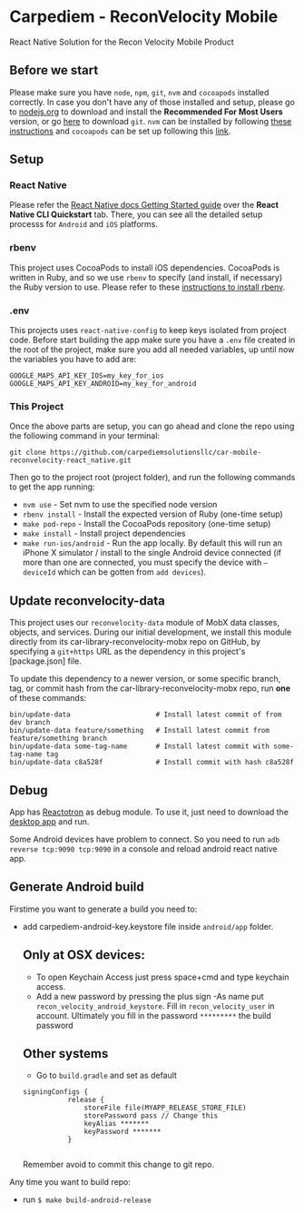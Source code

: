 # Carpediem - ReconVelocity Mobile
React Native Solution for the Recon Velocity Mobile Product

## Before we start

Please make sure you have `node`, `npm`, `git`, `nvm` and `cocoapods` installed correctly. In case you don't have any of those installed and setup, please go to [nodejs.org](https://nodejs.org/en/) to download and install the **Recommended For Most Users** version, or go [here](https://git-scm.com/downloads) to download `git`. `nvm` can be installed by following [these instructions](https://github.com/nvm-sh/nvm#installation-and-update) and `cocoapods` can be set up following this [link](https://facebook.github.io/react-native/docs/integration-with-existing-apps).


## Setup

### React Native

Please refer the [React Native docs Getting Started guide](https://facebook.github.io/react-native/docs/getting-started) over the **React Native CLI Quickstart** tab. There, you can see all the detailed setup processs for `Android` and `iOS` platforms.

### rbenv

This project uses CocoaPods to install iOS dependencies. CocoaPods is written in Ruby, and so we use `rbenv` to specify (and install, if necessary) the Ruby version to use.  Please refer to these [instructions to install rbenv](https://github.com/rbenv/rbenv#installation).

### .env

This projects uses `react-native-config` to keep keys isolated from project code. Before start building the app make sure you have a `.env` file created in the root of the project, make sure you add all needed variables, up until now the variables you have to add are:

```
GOOGLE_MAPS_API_KEY_IOS=my_key_for_ios
GOOGLE_MAPS_API_KEY_ANDROID=my_key_for_android
```

### This Project

Once the above parts are setup, you can go ahead and clone the repo using the following command in your terminal: 
```
git clone https://github.com/carpediemsolutionsllc/car-mobile-reconvelocity-react_native.git
```
Then go to the project root (project folder), and run the following commands to get the app running:

- `nvm use` - Set nvm to use the specified node version
- `rbenv install` - Install the expected version of Ruby (one-time setup)
- `make pod-repo` - Install the CocoaPods repository (one-time setup)
- `make install` - Install project dependencies
- `make run-ios/android` - Run the app locally.  By default this will run an iPhone X simulator / install to the single Android device connected (if more than one are connected, you must specify the device with `—deviceId` which can be gotten from `add devices`).

## Update reconvelocity-data

This project uses our `reconvelocity-data` module of MobX data classes, objects, and services. During our initial development, we install this module directly from its car-library-reconvelocity-mobx repo on GitHub, by specifying a `git+https` URL as the dependency in this project's [package.json] file.

To update this dependency to a newer version, or some specific branch, tag, or commit hash from the car-library-reconvelocity-mobx repo, run **one** of these commands:

```
bin/update-data                     # Install latest commit of from dev branch
bin/update-data feature/something   # Install latest commit from feature/something branch
bin/update-data some-tag-name       # Install latest commit with some-tag-name tag
bin/update-data c8a528f             # Install commit with hash c8a528f
```

## Debug

App has [Reactotron](https://infinite.red/reactotron) as debug module.
To use it, just need to download the [desktop app](https://github.com/infinitered/reactotron/blob/master/docs/installing.md) and run.


Some Android devices have problem to connect. So you need to run `adb reverse tcp:9090 tcp:9090` in a console and reload android react native app.


## Generate Android build

Firstime you want to generate a build you need to:

- add carpediem-android-key.keystore file inside `android/app` folder.

    Only at OSX devices:
    -
    - To open Keychain Access just press space+cmd and type keychain access.
    - Add a new password by pressing the plus sign
    -As name put `recon_velocity_android_keystore`. Fill in `recon_velocity_user` in account. Ultimately you fill in the password `*********` the build password
    
    Other systems
    -
    - Go to `build.gradle` and set as default 
    ```
    signingConfigs {
               release {
                   storeFile file(MYAPP_RELEASE_STORE_FILE)
                   storePassword pass // Change this
                   keyAlias *******
                   keyPassword *******
               }
              
     ```
     Remember avoid to commit this change to git repo.
     
Any time you want to build repo:

- run `$ make build-android-release`

